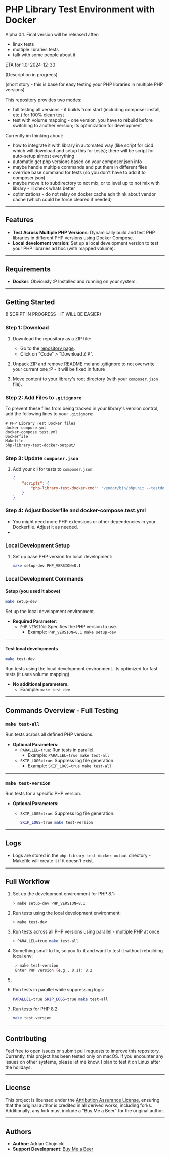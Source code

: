 # PHP Library Test Environment with Docker

Alpha 0.1. Final version will be released after:
- linux tests
- multiple libraries tests
- talk with some people about it 

ETA for 1.0: 2024-12-30

(Description in progrees)

(short story - this is base for easy testing your PHP libraries in multiple PHP versions)

This repository provides two modes:
- full testing all versions - it builds from start (including composer install, etc.) for 100% clean test
- test with volume mapping - one version, you have to rebuild before switching to another version; its optimization for development

Currently im thinking about:
- how to integrate it with library in automated way (like script for cicd which will download and setup this for tests); there will be script for auto-setup almost everything
- automatic get php versions based on your composer.json info
- maybe handle multiple commands and put them in different files
- override base command for tests (so you don't have to add it to composer.json)
- maybe move it to subdirectory to not mix, or to level up to not mix with library - ill check whats better
- optimizations - do not relay on docker cache adn think about vendor cache (which could be force cleared if needed)

---

## Features

- **Test Across Multiple PHP Versions**: Dynamically build and test PHP libraries in different PHP versions using Docker Compose.
- **Local develoment version**: Set up a local development version to test your PHP libraries ad hoc (with mapped volume).

---

## Requirements

- **Docker**: Obviously :P Installed and running on your system.

---

## Getting Started

(! SCRIPT IN PROGRESS - IT WILL BE EASIER)

### Step 1: Download


1. Download the repository as a ZIP file:
    - Go to the [repository page](https://github.com/choinek/php-library-test-docker).
    - Click on "Code" > "Download ZIP".

2. Unpack ZIP and remove README.md and .gitignore to not overwrite your current one :P - it will be fixed in future

3. Move content to your library's root directory (with your `composer.json` file).

### Step 2: Add Files to `.gitignore`

To prevent these files from being tracked in your library's version control, add the following lines to your `.gitignore`:

```
# PHP Library Test Docker files
docker-compose.yml
docker-compose.test.yml
Dockerfile
Makefile
php-library-test-docker-output/
```

### Step 3: Update `composer.json`

1. Add your cli for tests to `composer.json`:
    ```json
    {
        "scripts": {
            "php-library-test-docker-cmd": "vendor/bin/phpunit --testdox"
        }
    }
    ```

### Step 4: Adjust Dockerfile and docker-compose.test.yml

- You might need more PHP extensions or other dependencies in your Dockerfile. Adjust it as needed.
- 


### Local Development Setup

1. Set up base PHP version for local development:
   ```bash
   make setup-dev PHP_VERSION=8.1
   ```

### Local Development Commands

#### Setup (you used it above)
```bash
make setup-dev
```

Set up the local development environment.

- **Required Parameter**:
    - `PHP_VERSION`: Specifies the PHP version to use.
        - Example: `PHP_VERSION=8.1 make setup-dev`

---
#### Test local developments
```bash
make test-dev
```
Run tests using the local development environment.
Its optimized for fast tests (it uses volume mapping)

- **No additional parameters.**
    - Example: `make test-dev`

---

## Commands Overview - Full Testing

### `make test-all`
Run tests across all defined PHP versions.

- **Optional Parameters**:
    - `PARALLEL=true`: Run tests in parallel.
        - Example: `PARALLEL=true make test-all`
    - `SKIP_LOGS=true`: Suppress log file generation.
        - Example: `SKIP_LOGS=true make test-all`

---

### `make test-version`
Run tests for a specific PHP version.

- **Optional Parameters**:
    - `SKIP_LOGS=true`: Suppress log file generation.

      ```bash
      SKIP_LOGS=true make test-version
      ```
---

## Logs

- Logs are stored in the `php-library-test-docker-output` directory - Makefile will create it if it doesn't exist.

---

## Full Workflow

1. Set up the development environment for PHP 8.1:
   ```bash
   > make setup-dev PHP_VERSION=8.1
   ```

2. Run tests using the local development environment:
   ```bash
   > make test-dev
   ```

3. Run tests across all PHP versions using parallel - multiple PHP at once:
   ```bash
   > PARALLEL=true make test-all
   ```

4. Something small to fix, so you fix it and want to test it without rebuilding local env:
   ```bash
    > make test-version
    Enter PHP version (e.g., 8.1): 8.2
   ```


4. 
7. Run tests in parallel while suppressing logs:
   ```bash
   PARALLEL=true SKIP_LOGS=true make test-all
   ```

4. Run tests for PHP 8.2:
   ```bash
   make test-version
   ```

---

## Contributing

Feel free to open issues or submit pull requests to improve this repository.
Currently, this project has been tested only on macOS. If you encounter any issues on other systems, please let me know.
I plan to test it on Linux after the holidays.

---

## License

This project is licensed under the [Attribution Assurance License](https://opensource.org/licenses/AAL), ensuring that the original author is credited in all derived works, including forks. 
Additionally, any fork must include a "Buy Me a Beer" for the original author.

---

## Authors

- **Author**: Adrian Chojnicki
- **Support Development**: [Buy Me a Beer](https://beer.chojnicki.pl)
